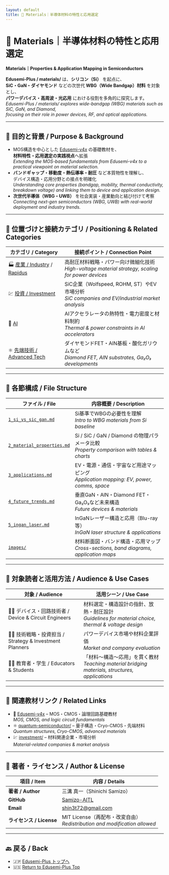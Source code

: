 ```yaml
---
layout: default
title: 🧪 Materials｜半導体材料の特性と応用選定
---
```


# 🧪 **Materials｜半導体材料の特性と応用選定**  
**Materials｜Properties & Application Mapping in Semiconductors**

**Edusemi-Plus / materials/** は、**シリコン（Si）** を起点に、  
**SiC・GaN・ダイヤモンド** などの次世代 **WBG（Wide Bandgap）材料** を対象とし、  
**パワーデバイス・高周波・光応用** における役割を多角的に探究します。  
_Edusemi-Plus / materials/ explores wide-bandgap (WBG) materials such as SiC, GaN, and Diamond,  
focusing on their role in power devices, RF, and optical applications._

---

## 🎯 **目的と背景 / Purpose & Background**

- MOS構造を中心とした [Edusemi-v4x](https://github.com/Samizo-AITL/Edusemi-v4x) の基礎教材を、  
  **材料特性・応用選定の実践視点**へ拡張  
  _Extending the MOS-based fundamentals from Edusemi-v4x to a practical viewpoint on material selection._
- **バンドギャップ・移動度・熱伝導率・耐圧** など本質物性を理解し、  
  デバイス構造・応用分野との接点を明確化  
  _Understanding core properties (bandgap, mobility, thermal conductivity, breakdown voltage) and linking them to device and application design._
- **次世代半導体（WBG・UWB）** を社会実装・産業動向と結び付けて考察  
  _Connecting next-gen semiconductors (WBG, UWB) with real-world deployment and industry trends._

---

## 🧩 **位置づけと接続カテゴリ / Positioning & Related Categories**

| **カテゴリ / Category** | **接続ポイント / Connection Point** |
|-------------------------|--------------------------------------|
| 🏭 [産業 / Industry](../tsmc-insight/) / [Rapidus](../rapidus/) | 高耐圧材料戦略・パワー向け微細化技術<br>_High-voltage material strategy, scaling for power devices_ |
| 💹 [投資 / Investment](../investment/) | SiC企業（Wolfspeed, ROHM, ST）やEV市場分析<br>_SiC companies and EV/industrial market analysis_ |
| 🤖 [AI](../ai-semiconductor/) | AIアクセラレータの熱特性・電力密度と材料制約<br>_Thermal & power constraints in AI accelerators_ |
| ⚛️ [先端技術 / Advanced Tech](../quantum-semiconductor/) | ダイヤモンドFET・AlN基板・酸化ガリウムなど<br>_Diamond FET, AlN substrates, Ga₂O₃ developments_ |

---

## 📂 **各節構成 / File Structure**

| **ファイル / File** | **内容概要 / Description** |
|---------------------|-----------------------------|
| [`1_si_vs_sic_gan.md`](./1_si_vs_sic_gan.md) | Si基準でWBGの必要性を理解<br>_Intro to WBG materials from Si baseline_ |
| [`2_material_properties.md`](./2_material_properties.md) | Si / SiC / GaN / Diamond の物理パラメータ比較<br>_Property comparison with tables & charts_ |
| [`3_applications.md`](./3_applications.md) | EV・電源・通信・宇宙など用途マッピング<br>_Application mapping: EV, power, comms, space_ |
| [`4_future_trends.md`](./4_future_trends.md) | 垂直GaN・AlN・Diamond FET・Ga₂O₃など未来構造<br>_Future devices & materials_ |
| [`5_ingan_laser.md`](./5_ingan_laser.md) | InGaNレーザー構造と応用（Blu-ray等）<br>_InGaN laser structure & applications_ |
| [`images/`](./images/) | 材料断面図・バンド構造・応用マップ<br>_Cross-sections, band diagrams, application maps_ |

---

## 📌 **対象読者と活用方法 / Audience & Use Cases**

| **対象 / Audience** | **活用シーン / Use Case** |
|---------------------|----------------------------|
| 🧑‍🔬 デバイス・回路技術者 / Device & Circuit Engineers | 材料選定・構造設計の指針、放熱・耐圧設計<br>_Guidelines for material choice, thermal & voltage design_ |
| 🧑‍💼 技術戦略・投資担当 / Strategy & Investment Planners | パワーデバイス市場や材料企業評価<br>_Market and company evaluation_ |
| 🧑‍🏫 教育者・学生 / Educators & Students | 「材料〜構造〜応用」を貫く教材<br>_Teaching material bridging materials, structures, applications_ |

---

## 🔗 **関連教材リンク / Related Links**

- 📘 [Edusemi-v4x](https://github.com/Samizo-AITL/Edusemi-v4x) – MOS・CMOS・論理回路基礎教材  
  _MOS, CMOS, and logic circuit fundamentals_
- ⚛️ [quantum-semiconductor/](../quantum-semiconductor/) – 量子構造・Cryo-CMOS・先端材料  
  _Quantum structures, Cryo-CMOS, advanced materials_
- 💹 [investment/](../investment/) – 材料関連企業・市場分析  
  _Material-related companies & market analysis_

---

## 👤 **著者・ライセンス / Author & License**

| **項目 / Item** | **内容 / Details** |
|-----------------|--------------------|
| **著者 / Author** | 三溝 真一（Shinichi Samizo） |
| **GitHub** | [Samizo-AITL](https://github.com/Samizo-AITL) |
| **Email** | [shin3t72@gmail.com](mailto:shin3t72@gmail.com) |
| **ライセンス / License** | MIT License（再配布・改変自由）<br>_Redistribution and modification allowed_ |

---

## 🔙 **戻る / Back**
- 🇯🇵 [Edusemi-Plus トップへ](https://samizo-aitl.github.io/Edusemi-Plus/index.html)  
- 🇺🇸 [Return to Edusemi-Plus Top](https://samizo-aitl.github.io/Edusemi-Plus/index.html)
